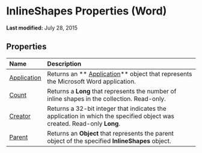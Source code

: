 
# InlineShapes Properties (Word)

 **Last modified:** July 28, 2015


## Properties



|**Name**|**Description**|
|:-----|:-----|
| [Application](fbc34491-e5a3-8b5f-4049-48990ddf0ce5.md)|Returns an  ** [Application](d1cf6f8f-4e88-bf01-93b4-90a83f79cb44.md)** object that represents the Microsoft Word application.|
| [Count](ad69bf4a-cf83-bf67-3ce6-de69a01a91bf.md)|Returns a  **Long** that represents the number of inline shapes in the collection. Read-only.|
| [Creator](6f60b57b-12a8-997d-8043-ac33ab1e6840.md)|Returns a 32-bit integer that indicates the application in which the specified object was created. Read-only  **Long**.|
| [Parent](2e104b4a-5f57-d9c4-d788-8d81f6d985f7.md)|Returns an  **Object** that represents the parent object of the specified **InlineShapes** object.|
